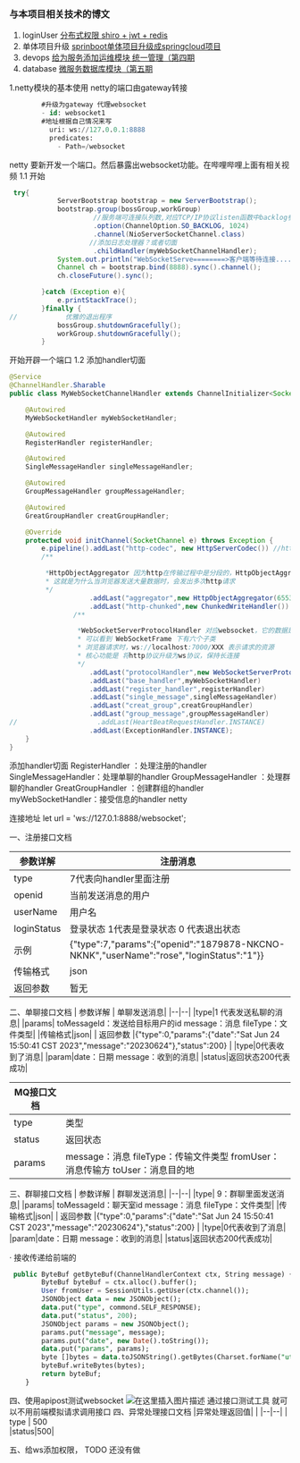 ﻿### 与本项目相关技术的博文
1.  loginUser [分布式权限 shiro + jwt + redis ](https://blog.csdn.net/qq_21561833/article/details/127605241)
2. 单体项目升级  [sprinboot单体项目升级成springcloud项目](https://blog.csdn.net/qq_21561833/article/details/127348148) 
3.  devops  [给为服务添加运维模块 统一管理（第四期](https://blog.csdn.net/qq_21561833/article/details/127821543)
4.  database [微服务数据库模块（第五期](https://blog.csdn.net/qq_21561833/article/details/131315983)  


1.netty模块的基本使用
netty的端口由gateway转接

```sql
        #升级为gateway 代理websocket
        - id: websocket1
        #地址根据自己情况来写
          uri: ws://127.0.0.1:8888
          predicates:
            - Path=/websocket
```

netty 要新开发一个端口。然后暴露出websocket功能。在哔哩哔哩上面有相关视频
1.1 开始
```java
 try{
            ServerBootstrap bootstrap = new ServerBootstrap();
            bootstrap.group(bossGroup,workGroup)
                     //服务端可连接队列数,对应TCP/IP协议listen函数中backlog参数  还有几个选项没加，需要学习
                     .option(ChannelOption.SO_BACKLOG, 1024)
                     .channel(NioServerSocketChannel.class)
                    //添加日志处理器？或者切面
                     .childHandler(myWebSocketChannelHandler);
            System.out.println("WebSocketServe========>客户端等待连接....");
            Channel ch = bootstrap.bind(8888).sync().channel();
            ch.closeFuture().sync();

        }catch (Exception e){
            e.printStackTrace();
        }finally {
//            优雅的退出程序
            bossGroup.shutdownGracefully();
            workGroup.shutdownGracefully();
        }
```
开始开辟一个端口
1.2 添加handler切面

```java
@Service
@ChannelHandler.Sharable
public class MyWebSocketChannelHandler extends ChannelInitializer<SocketChannel> {

    @Autowired
    MyWebSocketHandler myWebSocketHandler;

    @Autowired
    RegisterHandler registerHandler;

    @Autowired
    SingleMessageHandler singleMessageHandler;

    @Autowired
    GroupMessageHandler groupMessageHandler;

    @Autowired
    GreatGroupHandler creatGroupHandler;

    @Override
    protected void initChannel(SocketChannel e) throws Exception {
        e.pipeline().addLast("http-codec", new HttpServerCodec()) //http编解码
        /**

         *HttpObjectAggregator 因为http在传输过程中是分段的，HttpObjectAggregator可以将多个段聚合起来
         * 这就是为什么当浏览器发送大量数据时，会发出多次http请求
         */
                    .addLast("aggregator",new HttpObjectAggregator(65536)) //httpContent消息聚合
                    .addLast("http-chunked",new ChunkedWriteHandler())  // HttpContent 压缩
                /**

                 *WebSocketServerProtocolHandler 对应websocket，它的数据是以 帧(frame)形式 传递
                 * 可以看到 WebSocketFrame 下有六个子类
                 * 浏览器请求时，ws://localhost:7000/XXX 表示请求的资源
                 * 核心功能是 将http协议升级为ws协议，保持长连接
                 */
                    .addLast("protocolHandler",new WebSocketServerProtocolHandler("/websocket"))
                    .addLast("base_handler",myWebSocketHandler)
                    .addLast("register_handler",registerHandler)
                    .addLast("single_message",singleMessageHandler)
                    .addLast("creat_group",creatGroupHandler)
                    .addLast("group_message",groupMessageHandler)
//                    .addLast(HeartBeatRequestHandler.INSTANCE)
                    .addLast(ExceptionHandler.INSTANCE);
    }
}
```
添加handler切面
RegisterHandler ：处理注册的handler
SingleMessageHandler：处理单聊的handler
GroupMessageHandler ：处理群聊的handler
GreatGroupHandler ：创建群组的handler
myWebSocketHandler：接受信息的handler
netty

连接地址
let url = 'ws://127.0.1:8888/websocket';

一、注册接口文档

| 参数详解 |  注册消息|
|--|--|
|type|7代表向handler里面注册|
|openid| 当前发送消息的用户 |
|userName|用户名|
|loginStatus|登录状态  1代表是登录状态 0 代表退出状态|
|示例| {"type":7,"params":{"openid":"1879878-NKCNO-NKNK","userName":"rose","loginStatus":"1"}}|
|传输格式|json|
| 返回参数 |暂无 |


二、单聊接口文档
| 参数详解 |  单聊发送消息|
|--|--|
|type|1 代表发送私聊的消息|
|params| toMessageId：发送给目标用户的id  message：消息  fileType：文件类型|
|传输格式|json|
| 返回参数 |{"type":0,"params":{"date":"Sat Jun 24 15:50:41 CST 2023","message":"20230624"},"status":200}  |
|type|0代表收到了消息|
|param|date：日期   message：收到的消息|
|status|返回状态200代表成功|

| MQ接口文档 |  |
|--|--|
| type| 类型  |
| status| 返回状态  |
|params|message：消息 fileType：传输文件类型  fromUser：消息传输方 toUser：消息目的地| 


三、群聊接口文档
| 参数详解 |  群聊发送消息|
|--|--|
|type|  9：群聊里面发送消息|
|params| toMessageId：聊天室id  message：消息  fileType：文件类型|
|传输格式|json|
| 返回参数 |{"type":0,"params":{"date":"Sat Jun 24 15:50:41 CST 2023","message":"20230624"},"status":200}  |
|type|0代表收到了消息|
|param|date：日期   message：收到的消息|
|status|返回状态200代表成功|




· 
接收传递给前端的
```sql
 public ByteBuf getByteBuf(ChannelHandlerContext ctx, String message) {
        ByteBuf byteBuf = ctx.alloc().buffer();
        User fromUser = SessionUtils.getUser(ctx.channel());
        JSONObject data = new JSONObject();
        data.put("type", commond.SELF_RESPONSE);
        data.put("status", 200);
        JSONObject params = new JSONObject();
        params.put("message", message);
        params.put("date", new Date().toString());
        data.put("params", params);
        byte []bytes = data.toJSONString().getBytes(Charset.forName("utf-8"));
        byteBuf.writeBytes(bytes);
        return byteBuf;
    }
```
四、使用apipost测试websocket
![在这里插入图片描述](https://img-blog.csdnimg.cn/7bdc1c6a0a104292abffe1c73e1d8120.png)
通过接口测试工具 就可以不用前端模拟请求调用接口
四、异常处理接口文档
|异常处理返回值|  |
|--|--|
| type | 500  
|status|500|

五、给ws添加权限，
TODO  还没有做

